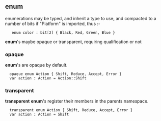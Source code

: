 ## enum ##
enumerations may be typed, and inherit a type to use, and compacted to a number of bits if "Platform" is imported, thus :-

`   enum color : bit[2] { Black, Red, Green, Blue }`

**enum**'s maybe opaque or transparent, requiring qualification or not

### opaque ###
**enum**'s are opaque by default.
```
  opaque enum Action { Shift, Reduce, Accept, Error }
  var action : Action = Action::Shift
```
### transparent ###
**transparent** **enum**'s register their members in the parents namespace.
```
  transparent enum Action { Shift, Reduce, Accept, Error }
  var action : Action = Shift
```
